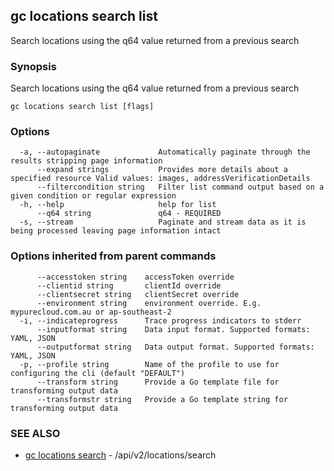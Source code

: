 ## gc locations search list

Search locations using the q64 value returned from a previous search

### Synopsis

Search locations using the q64 value returned from a previous search

```
gc locations search list [flags]
```

### Options

```
  -a, --autopaginate             Automatically paginate through the results stripping page information
      --expand strings           Provides more details about a specified resource Valid values: images, addressVerificationDetails
      --filtercondition string   Filter list command output based on a given condition or regular expression
  -h, --help                     help for list
      --q64 string               q64 - REQUIRED
  -s, --stream                   Paginate and stream data as it is being processed leaving page information intact
```

### Options inherited from parent commands

```
      --accesstoken string    accessToken override
      --clientid string       clientId override
      --clientsecret string   clientSecret override
      --environment string    environment override. E.g. mypurecloud.com.au or ap-southeast-2
  -i, --indicateprogress      Trace progress indicators to stderr
      --inputformat string    Data input format. Supported formats: YAML, JSON
      --outputformat string   Data output format. Supported formats: YAML, JSON
  -p, --profile string        Name of the profile to use for configuring the cli (default "DEFAULT")
      --transform string      Provide a Go template file for transforming output data
      --transformstr string   Provide a Go template string for transforming output data
```

### SEE ALSO

* [gc locations search](gc_locations_search.html)	 - /api/v2/locations/search


